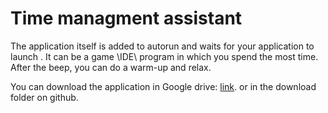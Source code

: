 # Time managment assistant
The application itself is added to autorun and waits for your application to launch . It can be a game \IDE\ program in which you spend the most time. 
After the beep, you can do a warm-up and relax.

You can download the application in Google drive: <a href=http://mail.ru target=_blank>link</a>.  or in the download folder on github.
